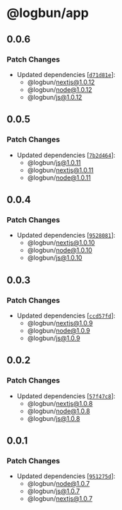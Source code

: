 # @logbun/app

## 0.0.6

### Patch Changes

- Updated dependencies [[`d71d81e`](https://github.com/logbun/logbun/commit/d71d81e992f5cfde88872b395dade7227eec1c27)]:
  - @logbun/nextjs@1.0.12
  - @logbun/node@1.0.12
  - @logbun/js@1.0.12

## 0.0.5

### Patch Changes

- Updated dependencies [[`7b2d464`](https://github.com/logbun/logbun/commit/7b2d4647b24b2b227bd68708b008950815997ae9)]:
  - @logbun/js@1.0.11
  - @logbun/nextjs@1.0.11
  - @logbun/node@1.0.11

## 0.0.4

### Patch Changes

- Updated dependencies [[`9528081`](https://github.com/logbun/logbun/commit/95280815d71ff5ab23bd9575be3fd4a330e32837)]:
  - @logbun/nextjs@1.0.10
  - @logbun/node@1.0.10
  - @logbun/js@1.0.10

## 0.0.3

### Patch Changes

- Updated dependencies [[`ccd57fd`](https://github.com/logbun/logbun/commit/ccd57fd7300fb55917f511fb20add86777d90793)]:
  - @logbun/nextjs@1.0.9
  - @logbun/node@1.0.9
  - @logbun/js@1.0.9

## 0.0.2

### Patch Changes

- Updated dependencies [[`57f47c8`](https://github.com/logbun/logbun/commit/57f47c8c16f4e9fa5a2c2f4753bbbbcc8fdc570e)]:
  - @logbun/nextjs@1.0.8
  - @logbun/node@1.0.8
  - @logbun/js@1.0.8

## 0.0.1

### Patch Changes

- Updated dependencies [[`951275d`](https://github.com/logbun/logbun/commit/951275dce27cf629db91d2edc026ece18a8522e3)]:
  - @logbun/node@1.0.7
  - @logbun/js@1.0.7
  - @logbun/nextjs@1.0.7
